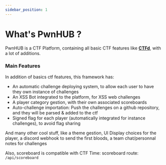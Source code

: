 ```yaml
---
sidebar_position: 1
---
```


# What's PwnHUB ?

PwnHUB is a CTF Platform, containing all basic CTF features like **[CTFd](https://ctfd.io/)**, with a lot of additions.

<!-- You can **Try PwnHUB** with this demo **[pwnhub](https://pwnhub.io/)**. -->

### Main Features

In addition of basics ctf features, this framework has:
- An automatic challenge deploying system, to allow each user to have they own instance of challenges
- An XSS Bot integrated to the platform, for XSS web challenges
- A player category gestion, with their own associated scoreboards
- Auto-challenge importation: Push the challenges on a github repository, and they will be parsed & added to the ctf
- Signed flag for each player (automatically integrated for instance challenges), to avoid flag sharing

And many other cool stuff, like a theme gestion, UI Display choices for the player, a discord webhook to send the first bloods, a team chat/personnal notes for challenges

Also, scoreboard is compatible with CTF Time:
scoreboard route: `/api/scoreboard`

